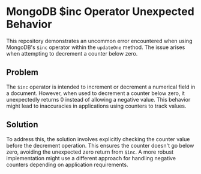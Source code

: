 # MongoDB $inc Operator Unexpected Behavior

This repository demonstrates an uncommon error encountered when using MongoDB's `$inc` operator within the `updateOne` method. The issue arises when attempting to decrement a counter below zero.

## Problem

The `$inc` operator is intended to increment or decrement a numerical field in a document. However, when used to decrement a counter below zero, it unexpectedly returns 0 instead of allowing a negative value. This behavior might lead to inaccuracies in applications using counters to track values.

## Solution

To address this, the solution involves explicitly checking the counter value before the decrement operation.  This ensures the counter doesn't go below zero, avoiding the unexpected zero return from `$inc`. A more robust implementation might use a different approach for handling negative counters depending on application requirements. 
